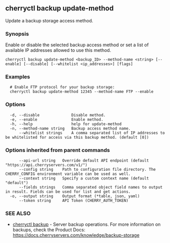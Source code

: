 ## cherryctl backup update-method

Update a backup storage access method.

### Synopsis

Enable or disable the selected backup access method or set a list of available IP addresses allowed to use this method.

```
cherryctl backup update-method <backup_ID> --method-name <string> [--enable] [--disable] [--whitelist <ip_addresses>] [flags]
```

### Examples

```
  # Enable FTP protocol for your backup storage:
  cherryctl backup update-method 12345 --method-name FTP --enable
```

### Options

```
  -d, --disable              Disable method.
  -e, --enable               Enable method.
  -h, --help                 help for update-method
  -n, --method-name string   Backup access method name.
      --whitelist strings    A comma separated list of IP addresses to be whitelisted for access via this backup method. (default [0])
```

### Options inherited from parent commands

```
      --api-url string   Override default API endpoint (default "https://api.cherryservers.com/v1/")
      --config string    Path to configuration file directory. The CHERRY_CONFIG environment variable can be used as well.
      --context string   Specify a custom context name (default "default")
      --fields strings   Comma separated object field names to output in result. Fields can be used for list and get actions.
  -o, --output string    Output format (*table, json, yaml)
      --token string     API Token (CHERRY_AUTH_TOKEN)
```

### SEE ALSO

* [cherryctl backup](cherryctl_backup.md)	 - Server backup operations. For more information on backups, check the Product Docs: https://docs.cherryservers.com/knowledge/backup-storage

